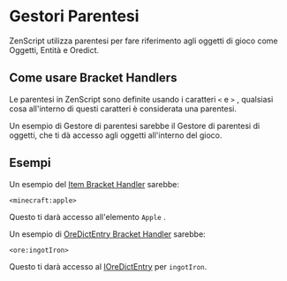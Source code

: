# Gestori Parentesi

ZenScript utilizza parentesi per fare riferimento agli oggetti di gioco come Oggetti, Entità e Oredict.

## Come usare Bracket Handlers

Le parentesi in ZenScript sono definite usando i caratteri `<` e `>` , qualsiasi cosa all'interno di questi caratteri è considerata una parentesi.

Un esempio di Gestore di parentesi sarebbe il Gestore di parentesi di oggetti, che ti dà accesso agli oggetti all'interno del gioco.

## Esempi

Un esempio del [Item Bracket Handler](/Vanilla/Brackets/Bracket_Item/) sarebbe:

```zenscript
<minecraft:apple>
```

Questo ti darà accesso all'elemento `Apple` [](/Vanilla/Items/IItemStack/).

Un esempio di [OreDictEntry Bracket Handler](/Vanilla/Brackets/Bracket_Ore/) sarebbe:

```zenscript
<ore:ingotIron>
```

Questo ti darà accesso al [IOreDictEntry](/Vanilla/OreDict/IOreDictEntry/) per `ingotIron`.